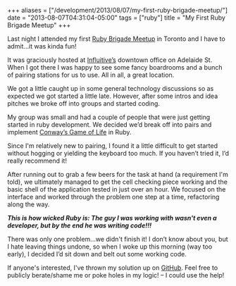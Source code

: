 +++
aliases = ["/development/2013/08/07/my-first-ruby-brigade-meetup/"]
date    = "2013-08-07T04:31:04-05:00"
tags    = ["ruby"]
title   = "My First Ruby Brigade Meetup"
+++

Last night I attended my first [Ruby Brigade Meetup](http://www.meetup.com/torontoruby/) in Toronto and I have to
admit…it was kinda fun!

It was graciously hosted at [Influitive’s](http://influitive.com/) downtown office on Adelaide St. When I got there I
was happy to see some fancy boardrooms and a bunch of pairing stations for us to use. All in all, a great location.

We got a little caught up in some general technology discussions so as expected we got started a little late. However,
after some intros and idea pitches we broke off into groups and started coding.

My group was small and had a couple of people that were just getting started in ruby development. We decided we’d break
off into pairs and implement [Conway’s Game of Life](http://en.wikipedia.org/wiki/Conway's_Game_of_Life) in Ruby.

Since I'm relatively new to pairing, I found it a little difficult to get started without hogging or yielding the
keyboard too much. If you haven’t tried it, I’d really recommend it!

After running out to grab a few beers for the task at hand (a requirement I'm told), we ultimately managed to get the
cell checking piece working and the basic shell of the application tested in just over an hour. We focused on the
interface and worked through the problem one step at a time, refactoring along the way.

_**This is how wicked Ruby is: The guy I was working with wasn't even a developer, but by the end he was writing
code!!!**_

There was only one problem...we didn't finish it! I don’t know about you, but I hate leaving things undone, so when I
woke up this morning (way too early), I decided I’d sit down and belt out some working code.

If anyone's interested, I've thrown my solution up on [GitHub](https://github.com/pseudomuto/game_of_life). Feel free to
publicly berate/shame me or poke holes in my logic! – I could use the help!
